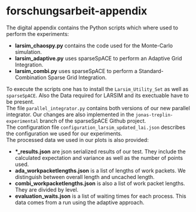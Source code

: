 # forschungsarbeit-appendix
The digital appendix contains the Python scripts which where used to perform the experiments:

- **larsim_chaospy.py** contains the code used for the Monte-Carlo simulation.
- **larsim_adaptive.py** uses sparseSpACE to perform an Adaptive Grid Integration.
- **larsim_combi.py** uses sparseSpACE to perform a Standard-Combination Sparse Grid Integration.

To execute the scripts one has to install the `Larsim_Utility_Set` as well as `sparseSpACE`. Also the Data required for LARSIM and its exectuable have to be present.  
The file `parallel_integrator.py` contains both versions of our new parallel integrator. Our changes are also implemented in the `jonas-treplin-experimental` branch of the sparseSpACE Github project.  
The configuration file `configuration_larsim_updated_lai.json` describes the configuration we used for our experiments.  
The processed data we used in our plots is also provided:
- **\*_results.json** are json serialized results of our test. They include the calculated expectation and variance as well as the number of points used.
- **ada_workpacketlengths.json** is a list of lengths of work packets. We distinguish between overall length and uncached length.
- **combi_workpacketlengths.json** is also a list of work packet lengths. They are divided by level.
- **evaluation_waits.json** is a list of waiting times for each process. This data comes from a run using the adaptive approach.

